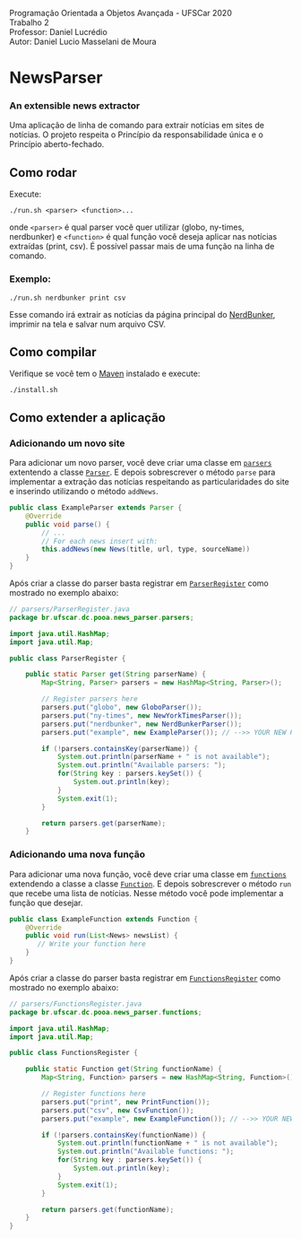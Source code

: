 Programação Orientada a Objetos Avançada - UFSCar 2020<br>
Trabalho 2 <br>
Professor: Daniel Lucrédio <br>
Autor: Daniel Lucio Masselani de Moura

# NewsParser
### An extensible news extractor

Uma aplicação de linha de comando para extrair notícias em sites de notícias. 
O projeto respeita o Princípio da responsabilidade única e o Princípio aberto-fechado.

## Como rodar

Execute:
```
./run.sh <parser> <function>...
```

onde ``<parser>`` é qual parser você quer utilizar (globo, ny-times, nerdbunker) e ``<function>`` é qual função você deseja aplicar nas notícias extraídas (print, csv). É possível passar mais de uma função na linha de comando.

### Exemplo:

```
./run.sh nerdbunker print csv
```

Esse comando irá extrair as notícias da página principal do [NerdBunker](https://jovemnerd.com.br/nerdbunker/), imprimir na tela e salvar num arquivo CSV.
## Como compilar

Verifique se você tem o [Maven](https://maven.apache.org/) instalado e execute:
```
./install.sh
```

## Como extender a aplicação

### Adicionando um novo site 

Para adicionar um novo parser, você deve criar uma classe em [``parsers``](src/main/java/br/ufscar/dc/pooa/news_parser/parsers) extentendo a classe [``Parser``](src/main/java/br/ufscar/dc/pooa/news_parser/parsers/Parser.java). E depois sobrescrever o método ``parse`` para implementar a extração das notícias respeitando as particularidades do site e inserindo utilizando o método ``addNews``.

```java
public class ExampleParser extends Parser {
    @Override
    public void parse() {
        // ...
        // For each news insert with:
        this.addNews(new News(title, url, type, sourceName))
    }
}
```

Após criar a classe do parser basta registrar em [``ParserRegister``](src/main/java/br/ufscar/dc/pooa/news_parser/parsers/ParserRegister.java) como mostrado no exemplo abaixo:

```java
// parsers/ParserRegister.java
package br.ufscar.dc.pooa.news_parser.parsers;

import java.util.HashMap;
import java.util.Map;

public class ParserRegister {

    public static Parser get(String parserName) {
        Map<String, Parser> parsers = new HashMap<String, Parser>();

        // Register parsers here
        parsers.put("globo", new GloboParser());
        parsers.put("ny-times", new NewYorkTimesParser());
        parsers.put("nerdbunker", new NerdBunkerParser());
        parsers.put("example", new ExampleParser()); // -->> YOUR NEW PARSER <<--

        if (!parsers.containsKey(parserName)) {
            System.out.println(parserName + " is not available");
            System.out.println("Available parsers: ");
            for(String key : parsers.keySet()) {
                System.out.println(key);
            }
            System.exit(1);
        } 

        return parsers.get(parserName);
    } 
```

### Adicionando uma nova função
Para adicionar uma nova função, você deve criar uma classe em [``functions``](src/main/java/br/ufscar/dc/pooa/news_parser/functions) extendendo a classe a classe [``Function``](src/main/java/br/ufscar/dc/pooa/news_parser/functions/Function.java). E depois sobrescrever o método ``run`` que recebe uma lista de notícias. Nesse método você pode implementar a função que desejar.

```java
public class ExampleFunction extends Function {
    @Override
    public void run(List<News> newsList) {
       // Write your function here
    }
}
```

Após criar a classe do parser basta registrar em [``FunctionsRegister``](src/main/java/br/ufscar/dc/pooa/news_parser/parsers/FunctionsRegister.java) como mostrado no exemplo abaixo:

```java
// parsers/FunctionsRegister.java
package br.ufscar.dc.pooa.news_parser.functions;

import java.util.HashMap;
import java.util.Map;

public class FunctionsRegister {

    public static Function get(String functionName) {
        Map<String, Function> parsers = new HashMap<String, Function>();

        // Register functions here
        parsers.put("print", new PrintFunction());
        parsers.put("csv", new CsvFunction());
        parsers.put("example", new ExampleFunction()); // -->> YOUR NEW FUNCTION <<-

        if (!parsers.containsKey(functionName)) {
            System.out.println(functionName + " is not available");
            System.out.println("Available functions: ");
            for(String key : parsers.keySet()) {
                System.out.println(key);
            }
            System.exit(1);
        } 

        return parsers.get(functionName);
    } 
}
```
